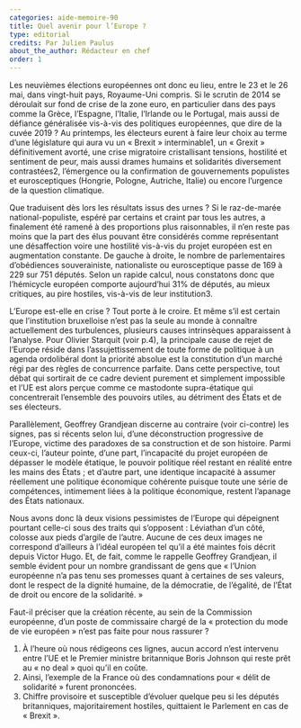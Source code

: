 ```yaml
---
categories: aide-memoire-90
title: Quel avenir pour l’Europe ?
type: editorial
credits: Par Julien Paulus
about_the_author: Rédacteur en chef
order: 1
---
```


Les neuvièmes élections européennes ont donc eu lieu, entre le 23 et le 26 mai, dans vingt-huit pays, Royaume-Uni compris. Si le scrutin de 2014 se déroulait sur fond de crise de la zone euro, en particulier dans des pays comme la Grèce, l’Espagne, l’Italie, l’Irlande ou le Portugal, mais aussi de défiance généralisée vis-à-vis des politiques européennes, que dire de la cuvée 2019 ? Au printemps, les électeurs eurent à faire leur choix au terme d’une législature qui aura vu un « Brexit » interminable1, un « Grexit » définitivement avorté, une crise migratoire cristallisant tensions, hostilité et sentiment de peur, mais aussi drames humains et solidarités diversement contrastées2, l’émergence ou la confirmation de gouvernements populistes et eurosceptiques (Hongrie, Pologne, Autriche, Italie) ou encore l’urgence de la question climatique.

Que traduisent dès lors les résultats issus des urnes ? Si le raz-de-marée national-populiste, espéré par certains et craint par tous les autres, a finalement été ramené à des proportions plus raisonnables, il n’en reste pas moins que la part des élus pouvant être considérés comme représentant une désaffection voire une hostilité vis-à-vis du projet européen est en augmentation constante. De gauche à droite, le nombre de parlementaires d’obédiences souverainiste, nationaliste ou eurosceptique passe de 169 à 229 sur 751 députés. Selon un rapide calcul, nous constatons donc que l’hémicycle européen comporte aujourd’hui 31% de députés, au mieux critiques, au pire hostiles, vis-à-vis de leur institution3.

L’Europe est-elle en crise ? Tout porte à le croire. Et même s’il est certain que l’institution bruxelloise n’est pas la seule au monde à connaître actuellement des turbulences, plusieurs causes intrinsèques apparaissent à l’analyse. Pour Olivier Starquit (voir p.4), la principale cause de rejet de l’Europe réside dans l’assujettissement de toute forme de politique à un agenda ordolibéral dont la priorité absolue est la constitution d’un marché régi par des règles de concurrence parfaite. Dans cette perspective, tout débat qui sortirait de ce cadre devient purement et simplement impossible et l’UE est alors perçue comme ce mastodonte supra-étatique qui concentrerait l’ensemble des pouvoirs utiles, au détriment des États et de ses électeurs.

Parallèlement, Geoffrey Grandjean discerne au contraire (voir ci-contre) les signes, pas si récents selon lui, d’une déconstruction progressive de l’Europe, victime des paradoxes de sa construction et de son histoire. Parmi ceux-ci, l’auteur pointe, d’une part, l’incapacité du projet européen de dépasser le modèle étatique, le pouvoir politique réel restant en réalité entre les mains des États ; et d’autre part, une identique incapacité à assumer réellement une politique économique cohérente puisque toute une série de compétences, intimement liées à la politique économique, restent l’apanage des États nationaux.    

Nous avons donc là deux visions pessimistes de l’Europe qui dépeignent pourtant celle-ci sous des traits qui s’opposent : Léviathan d’un côté, colosse aux pieds d’argile de l’autre. Aucune de ces deux images ne correspond d’ailleurs à l’idéal européen tel qu’il a été maintes fois décrit depuis Victor Hugo. Et, de fait, comme le rappelle Geoffrey Grandjean, il semble évident pour un nombre grandissant de gens que « l’Union européenne n’a pas tenu ses promesses quant à certaines de ses valeurs, dont le respect de la dignité humaine, de la démocratie, de l’égalité, de l’État de droit ou encore de la solidarité. »

Faut-il préciser que la création récente, au sein de la Commission européenne, d’un poste de commissaire chargé de la « protection du mode de vie européen » n’est pas faite pour nous rassurer ? 

1. À l’heure où nous rédigeons ces lignes, aucun accord n’est intervenu entre l’UE et le Premier ministre britannique Boris Johnson qui reste prêt au « no deal » quoi qu’il en coûte.
2. Ainsi, l’exemple de la France où des condamnations pour « délit de solidarité » furent prononcées.
3. Chiffre provisoire et susceptible d’évoluer quelque peu si les députés britanniques, majoritairement hostiles, quittaient le Parlement en cas de « Brexit ».
